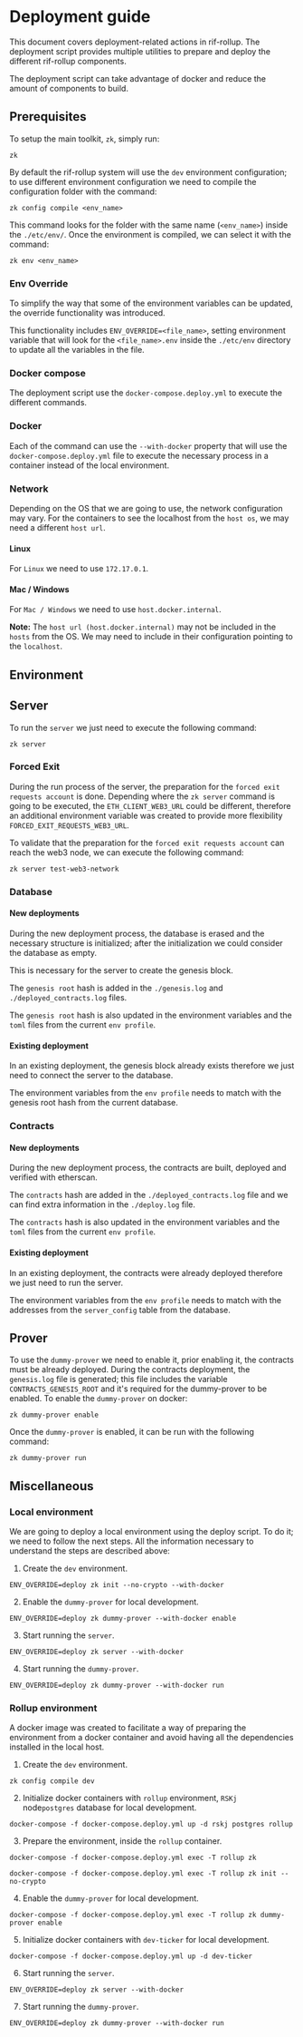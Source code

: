 # Deployment guide

This document covers deployment-related actions in rif-rollup. The deployment script provides multiple utilities to
prepare and deploy the different rif-rollup components.

The deployment script can take advantage of docker and reduce the amount of components to build.

## Prerequisites

To setup the main toolkit, `zk`, simply run:

```
zk
```

By default the rif-rollup system will use the `dev` environment configuration; to use different environment
configuration we need to compile the configuration folder with the command:

```
zk config compile <env_name>
```

This command looks for the folder with the same name (`<env_name>`) inside the `./etc/env/`. Once the environment is
compiled, we can select it with the command:

```
zk env <env_name>
```

### Env Override

To simplify the way that some of the environment variables can be updated, the override functionality was introduced.

This functionality includes `ENV_OVERRIDE=<file_name>`, setting environment variable that will look for the
`<file_name>.env` inside the `./etc/env` directory to update all the variables in the file.

### Docker compose

The deployment script use the `docker-compose.deploy.yml` to execute the different commands.

### Docker

Each of the command can use the `--with-docker` property that will use the `docker-compose.deploy.yml` file to execute
the necessary process in a container instead of the local environment.

### Network

Depending on the OS that we are going to use, the network configuration may vary. For the containers to see the
localhost from the `host os`, we may need a different `host url`.

#### Linux

For `Linux` we need to use `172.17.0.1`.

#### Mac / Windows

For `Mac / Windows` we need to use `host.docker.internal`.

**Note:** The `host url (host.docker.internal)` may not be included in the `hosts` from the OS. We may need to include
in their configuration pointing to the `localhost`.

## Environment

## Server

To run the `server` we just need to execute the following command:

```
zk server
```

### Forced Exit

During the run process of the server, the preparation for the `forced exit requests account` is done. Depending where
the `zk server` command is going to be executed, the `ETH_CLIENT_WEB3_URL` could be different, therefore an additional
environment variable was created to provide more flexibility `FORCED_EXIT_REQUESTS_WEB3_URL`.

To validate that the preparation for the `forced exit requests account` can reach the web3 node, we can execute the
following command:

```
zk server test-web3-network
```

### Database

#### New deployments

During the new deployment process, the database is erased and the necessary structure is initialized; after the
initialization we could consider the database as empty.

This is necessary for the server to create the genesis block.

The `genesis root` hash is added in the `./genesis.log` and `./deployed_contracts.log` files.

The `genesis root` hash is also updated in the environment variables and the `toml` files from the current
`env profile`.

#### Existing deployment

In an existing deployment, the genesis block already exists therefore we just need to connect the server to the
database.

The environment variables from the `env profile` needs to match with the genesis root hash from the current database.

### Contracts

#### New deployments

During the new deployment process, the contracts are built, deployed and verified with etherscan.

The `contracts` hash are added in the `./deployed_contracts.log` file and we can find extra information in the
`./deploy.log` file.

The `contracts` hash is also updated in the environment variables and the `toml` files from the current `env profile`.

#### Existing deployment

In an existing deployment, the contracts were already deployed therefore we just need to run the server.

The environment variables from the `env profile` needs to match with the addresses from the `server_config` table from
the database.

## Prover

To use the `dummy-prover` we need to enable it, prior enabling it, the contracts must be already deployed. During the
contracts deployment, the `genesis.log` file is generated; this file includes the variable `CONTRACTS_GENESIS_ROOT` and
it's required for the dummy-prover to be enabled. To enable the `dummy-prover` on docker:

```
zk dummy-prover enable
```

Once the `dummy-prover` is enabled, it can be run with the following command:

```
zk dummy-prover run
```

## Miscellaneous

### Local environment

<!-- markdownlint-disable MD029-->

We are going to deploy a local environment using the deploy script. To do it; we need to follow the next steps. All the
information necessary to understand the steps are described above:

1. Create the `dev` environment.

```
ENV_OVERRIDE=deploy zk init --no-crypto --with-docker
```

2. Enable the `dummy-prover` for local development.

```
ENV_OVERRIDE=deploy zk dummy-prover --with-docker enable
```

3. Start running the `server`.

```
ENV_OVERRIDE=deploy zk server --with-docker
```

4. Start running the `dummy-prover`.

```
ENV_OVERRIDE=deploy zk dummy-prover --with-docker run
```

<!-- markdownlint-enable MD029-->

### Rollup environment

A docker image was created to facilitate a way of preparing the environment from a docker container and avoid having all
the dependencies installed in the local host.

<!-- markdownlint-disable MD029-->

1. Create the `dev` environment.

```
zk config compile dev
```

2. Initialize docker containers with `rollup` environment, `RSKj` node`postgres` database for local development.

```
docker-compose -f docker-compose.deploy.yml up -d rskj postgres rollup
```

3. Prepare the environment, inside the `rollup` container.

```
docker-compose -f docker-compose.deploy.yml exec -T rollup zk
```

```
docker-compose -f docker-compose.deploy.yml exec -T rollup zk init --no-crypto
```

4. Enable the `dummy-prover` for local development.

```
docker-compose -f docker-compose.deploy.yml exec -T rollup zk dummy-prover enable
```

5. Initialize docker containers with `dev-ticker` for local development.

```
docker-compose -f docker-compose.deploy.yml up -d dev-ticker
```

6. Start running the `server`.

```
ENV_OVERRIDE=deploy zk server --with-docker
```

7. Start running the `dummy-prover`.

```
ENV_OVERRIDE=deploy zk dummy-prover --with-docker run
```

<!-- markdownlint-enable MD029-->
